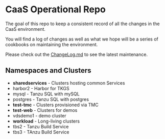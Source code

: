 # CaaS Operational Repo

The goal of this repo to keep a consistent record of all the changes in the CaaS environment.

You will find a log of changes as well as what we hope will be a series of cookbooks on maintaining the environment.

Please check out the [ChangeLog.md](https://github.com/Pivotal-Field-Engineering/CaaSEnv/blob/master/ChangeLog.md) to see the latest maintenance.  

## Namespaces and Clusters

- **sharedservices** - Clusters hosting common Services
 - harbor2 - Harbor for TKGS
 - mysql - Tanzu SQL with mySQL
 - postgres - Tanzu SQL with postgres
- **test-tmc** - Clusters provisioned via TMC
- **test-web** - Clusters for demos
 - vdsdemo1 - demo cluster
- **workload** - Long-living clusters
 - tbs2 - Tanzu Build Service
 - tbs3 - TAnzu Build Service
